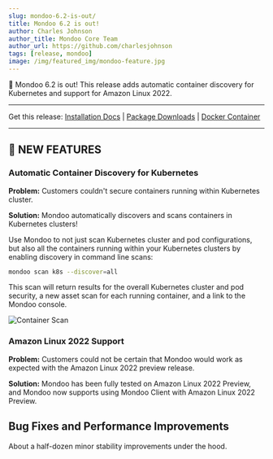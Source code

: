 ```yaml
---
slug: mondoo-6.2-is-out/
title: Mondoo 6.2 is out!
author: Charles Johnson
author_title: Mondoo Core Team
author_url: https://github.com/charlesjohnson
tags: [release, mondoo]
image: /img/featured_img/mondoo-feature.jpg
---
```


🥳 Mondoo 6.2 is out! This release adds automatic container discovery for Kubernetes and support for Amazon Linux 2022.

---

Get this release: [Installation Docs](/cnspec/) | [Package Downloads](https://releases.mondoo.com/mondoo/) | [Docker Container](https://hub.docker.com/r/mondoo/client)

---

## 🎉 NEW FEATURES

### Automatic Container Discovery for Kubernetes

**Problem:** Customers couldn't secure containers running within Kubernetes cluster.

**Solution:** Mondoo automatically discovers and scans containers in Kubernetes clusters!

Use Mondoo to not just scan Kubernetes cluster and pod configurations, but also all the containers running within your Kubernetes clusters by enabling discovery in command line scans:

```bash
mondoo scan k8s --discover=all
```

This scan will return results for the overall Kubernetes cluster and pod security, a new asset scan for each running container, and a link to the Mondoo console.

![Container Scan](/img/releases/2022-06-14-mondoo-6.2-is-out/container_scan.png)

### Amazon Linux 2022 Support

**Problem:** Customers could not be certain that Mondoo would work as expected with the Amazon Linux 2022 preview release.

**Solution:** Mondoo has been fully tested on Amazon Linux 2022 Preview, and Mondoo now supports using Mondoo Client with Amazon Linux 2022 Preview.

## Bug Fixes and Performance Improvements

About a half-dozen minor stability improvements under the hood.
